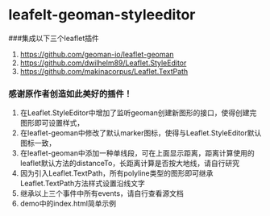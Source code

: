 # leafelt-geoman-styleeditor
###集成以下三个leaflet插件
1. https://github.com/geoman-io/leaflet-geoman
2. https://github.com/dwilhelm89/Leaflet.StyleEditor
3. https://github.com/makinacorpus/Leaflet.TextPath
### 感谢原作者创造如此美好的插件！
1. 在Leaflet.StyleEditor中增加了监听geoman创建新图形的接口，使得创建完图形即可设置样式，
2. 在leaflet-geoman中修改了默认marker图标，使得与Leaflet.StyleEditor默认图标一致，
3. 在leaflet-geoman中添加一种单线段，可在上面显示距离，距离计算使用的leaflet默认方法的distanceTo，长距离计算是否按大地线，请自行研究
4. 因为引入Leaflet.TextPath，所有polyline类型的图形即可继承Leaflet.TextPath方法样式设置沿线文字
5. 继承以上三个事件中所有events，请自行查看源文档
6. demo中的index.html简单示例
